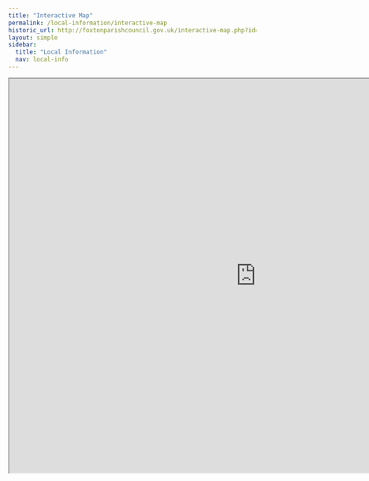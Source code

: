 ```yaml
---
title: "Interactive Map"
permalink: /local-information/interactive-map
historic_url: http://foxtonparishcouncil.gov.uk/interactive-map.php?id=544
layout: simple
sidebar:
  title: "Local Information"
  nav: local-info
---
```


<iframe src="https://gismaps.scambs.gov.uk/connect/analyst/?mapcfg=FoxtonPC" width="1000px" height="800px"></iframe>

